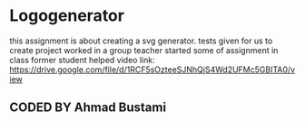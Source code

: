 # Logogenerator
this assignment is about creating a svg generator. 
tests given for us to create project
worked in a group
teacher started some of assignment in class
former student helped
video link: https://drive.google.com/file/d/1RCF5sOzteeSJNhQjS4Wd2UFMc5GBITA0/view
## CODED BY Ahmad Bustami ##  